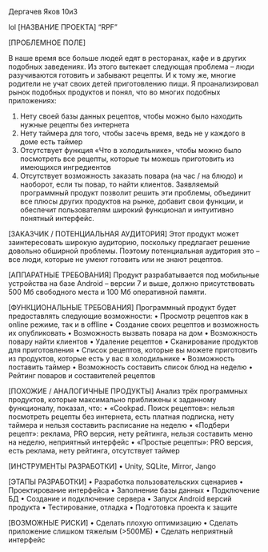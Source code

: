 Дергачев Яков 10и3

lol
[НАЗВАНИЕ ПРОЕКТА]
“RPF”

[ПРОБЛЕМНОЕ ПОЛЕ]

В наше время все больше людей едят в ресторанах, кафе и в других подобных заведениях. Из этого вытекает следующая проблема – люди разучиваются готовить и забывают рецепты. И к тому же, многие родители не учат своих детей приготовлению пищи. Я проанализировал рынок подобных продуктов и понял, что во многих подобных приложениях:
1)	Нету своей базы данных рецептов, чтобы можно было находить нужные рецепты без интернета
2)	Нету таймера для того, чтобы засечь время, ведь не у каждого в доме есть таймер
3)	Отсутствует функция «Что в холодильнике», чтобы можно было посмотреть все рецепты, которые ты можешь приготовить из имеющихся ингредиентов
4)	Отсутствует возможность заказать повара (на час / на блюдо) и наоборот, если ты повар, то найти клиентов.
Заявляемый программный продукт позволит решить эти проблемы, объединит все плюсы других продуктов на рынке, добавит свои функции, и обеспечит пользователям широкий функционал и интуитивно понятный интерфейс.

[ЗАКАЗЧИК / ПОТЕНЦИАЛЬНАЯ АУДИТОРИЯ]
Этот продукт может заинтересовать широкую аудиторию, поскольку предлагает решение довольно обширной проблемы. Поэтому потенциальная аудитория это – все люди, которые не умеют готовить или не знают рецептов.

[АППАРАТНЫЕ ТРЕБОВАНИЯ]
Продукт разрабатывается под мобильные устройства на базе Android – версии 7 и выше, должно присутствовать 500 Мб свободного места и 100 Мб оперативной памяти.

[ФУНКЦИОНАЛЬНЫЕ ТРЕБОВАНИЯ]
Программный продукт будет предоставлять следующие возможности:
•	Просмотр рецептов как в online режиме, так и в offline
•	Создание своих рецептов и возможность их опубликовать
•	Возможность вызвать повара на дом
•	Возможность повару найти клиентов
•	Удаление рецептов 
•	Сканирование продуктов для приготовления
•	Список рецептов, которые вы можете приготовить из продуктов, которые есть у вас в холодильнике
•	Возможность поставить таймер
•	Возможность составить список блюд на неделю
•	Рейтинг поваров и составителей рецептов

[ПОХОЖИЕ / АНАЛОГИЧНЫЕ ПРОДУКТЫ]
Анализ трёх программных продуктов, которые максимально приближены к заданному функционалу, показал, что:
•	«Cookpad. Поиск рецептов»: нельзя посмотреть рецепты без интернета, есть платная подписка, нету таймера и нельзя составить расписание на неделю
•	«Подбери рецепт»: реклама, PRO версия, нету рейтинга, нельзя составить меню на неделю, неприятный интерфейс
•	«Простые рецепты»: PRO версия, есть реклама, нету рейтинга, отсутствует таймер

[ИНСТРУМЕНТЫ РАЗРАБОТКИ]
•	Unity, SQLite, Mirror, Jango

[ЭТАПЫ РАЗРАБОТКИ]
•	Разработка пользовательских сценариев
•	Проектирование интерфейса
•	Заполнение базы данных
•	Подключение БД
•	Создание и подключение сервера
•	Запуск Android версий продукта
•	Тестирование, отладка
•	Подготовка проекта к защите

[ВОЗМОЖНЫЕ РИСКИ]
•	Сделать плохую оптимизацию
•	Сделать приложение слишком тяжелым (>500МБ)
•	Сделать неприятный интерфейс
